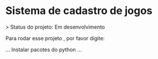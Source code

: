 <h1>Sistema de cadastro de jogos</h1>
> Status do projeto: Em desenvolvimento

Para rodar esse projeto , por favor digite:

...
Instalar pacotes do python
...      
